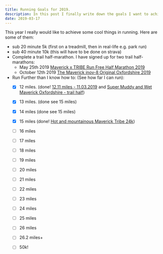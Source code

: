 ```yaml
---
title: Running Goals for 2019.
description: In this post I finally write down the goals I want to achieve in running.
date: 2019-03-17
---
```


This year I really would like to achieve some cool things in running. Here are some of them:

- sub 20 minute 5k (first on a treadmill, then in real-life e.g. park run)
- sub 40 minute 10k (this will have to be done on strava)
- Complete a trail half-marathon. I have signed up for two trail half-marathons:
	- May 25th 2019 [Maverick x TRIBE Run Free Half Marathon 2019](http://www.maverick-race.com/races/2019/5/25/maverick-x-tribe-run-free-marathon-2019)
	- October 12th 2019 [The Maverick inov-8 Original Oxfordshire 2019](http://www.maverick-race.com/races/theoriginaloxfordshire2019)
- Run Further than I know how to: (See how far I can run):
	- [x] 12 miles. (done! [12.11 miles - 11.03.2019](https://www.strava.com/activities/2206638011) and [Super Muddy and Wet Maverick Oxfordshire - trail half](https://www.strava.com/activities/2782317723))
	- [x] 13 miles. (done see 15 miles)
	- [x] 14 miles (done see 15 miles)
	- [X] 15 miles (done! [Hot and mountainous Maverick Tribe 24k](https://www.strava.com/activities/2395541069))

	- [ ] 16 miles
	- [ ] 17 miles
	- [ ] 18 miles
	- [ ] 19 miles
	- [ ] 20 miles
	- [ ] 21 miles
	- [ ] 22 miles
	- [ ] 23 miles
	- [ ] 24 miles
	- [ ] 25 miles
	- [ ] 26 miles
	- [ ] 26.2 miles+
	- [ ] 50k!
